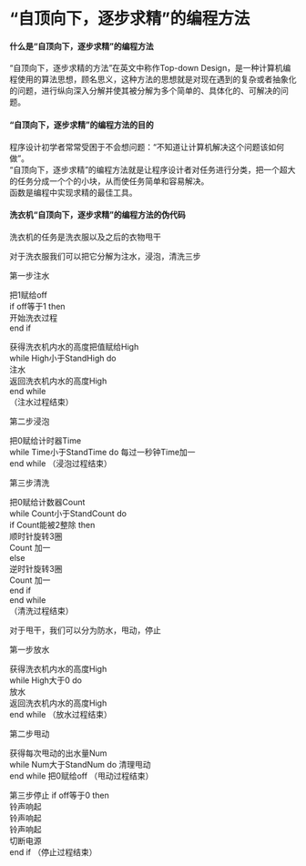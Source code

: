 # “自顶向下，逐步求精”的编程方法 

#### 什么是“自顶向下，逐步求精”的编程方法  
“自顶向下，逐步求精的方法”在英文中称作Top-down Design，是一种计算机编程使用的算法思想，顾名思义，这种方法的思想就是对现在遇到的复杂或者抽象化的问题，进行纵向深入分解并使其被分解为多个简单的、具体化的、可解决的问题。  

#### “自顶向下，逐步求精”的编程方法的目的  
程序设计初学者常常受困于不会想问题：“不知道让计算机解决这个问题该如何做”。  
“自顶向下，逐步求精”的编程方法就是让程序设计者对任务进行分类，把一个超大的任务分成一个个的小块，从而使任务简单和容易解决。  
函数是编程中实现求精的最佳工具。  

#### 洗衣机“自顶向下，逐步求精”的编程方法的伪代码

洗衣机的任务是洗衣服以及之后的衣物甩干  

对于洗衣服我们可以把它分解为注水，浸泡，清洗三步  

第一步注水  

把1赋给off  
if off等于1  then  
开始洗衣过程  
end if  

获得洗衣机内水的高度把值赋给High  
while  High小于StandHigh  do  
注水  
返回洗衣机内水的高度High  
end while  
（注水过程结束）  

第二步浸泡  

把0赋给计时器Time  
while Time小于StandTime  do
每过一秒钟Time加一  
end while
（浸泡过程结束）  

第三步清洗  

把0赋给计数器Count  
while Count小于StandCount  do  
if  Count能被2整除  then  
顺时针旋转3圈  
Count 加一  
else  
逆时针旋转3圈  
Count 加一  
end  if  
end  while  
（清洗过程结束）


对于甩干，我们可以分为防水，甩动，停止  

第一步放水  

获得洗衣机内水的高度High  
while  High大于0  do  
放水  
返回洗衣机内水的高度High  
end while
（放水过程结束）  


第二步甩动  

获得每次甩动的出水量Num  
while  Num大于StandNum  do
清理甩动  
end while
把0赋给off
（甩动过程结束）

第三步停止
if off等于0  then  
铃声响起  
铃声响起  
铃声响起  
切断电源  
end if
（停止过程结束）

